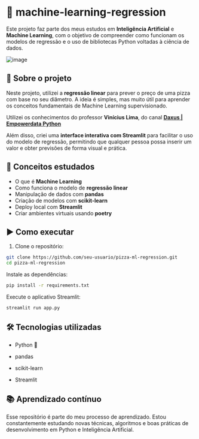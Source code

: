 # 🍕 machine-learning-regression

Este projeto faz parte dos meus estudos em **Inteligência Artificial** e **Machine Learning**, com o objetivo de compreender como funcionam os modelos de regressão e o uso de bibliotecas Python voltadas à ciência de dados.

![image](https://github.com/user-attachments/assets/5e9a293e-29db-4ca2-94fe-1636d12d456d)

## 📌 Sobre o projeto

Neste projeto, utilizei a **regressão linear** para prever o preço de uma pizza com base no seu diâmetro. A ideia é simples, mas muito útil para aprender os conceitos fundamentais de Machine Learning supervisionado.

Utilizei os conhecimentos do professor **Vinícius Lima**, do canal [**Daxus | Empowerdata Python**](https://www.youtube.com/@empowerpython)


Além disso, criei uma **interface interativa com Streamlit** para facilitar o uso do modelo de regressão, permitindo que qualquer pessoa possa inserir um valor e obter previsões de forma visual e prática.

## 🧠 Conceitos estudados

- O que é **Machine Learning**
- Como funciona o modelo de **regressão linear**
- Manipulação de dados com **pandas**
- Criação de modelos com **scikit-learn**
- Deploy local com **Streamlit**
- Criar ambientes virtuais usando **poetry**


## ▶️ Como executar

1. Clone o repositório:
```bash
git clone https://github.com/seu-usuario/pizza-ml-regression.git
cd pizza-ml-regression
```
Instale as dependências:

```bash
pip install -r requirements.txt
```
Execute o aplicativo Streamlit:


```bash
streamlit run app.py
```

## 🛠️ Tecnologias utilizadas
- Python 🐍
- pandas

- scikit-learn

- Streamlit

## 📚 Aprendizado contínuo
Esse repositório é parte do meu processo de aprendizado. Estou constantemente estudando novas técnicas, algoritmos e boas práticas de desenvolvimento em Python e Inteligência Artificial.
